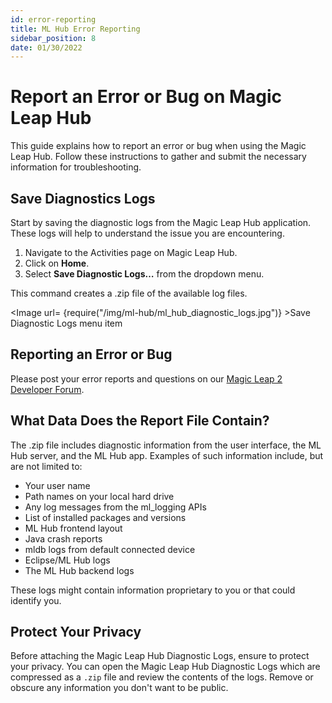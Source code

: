 ```yaml
---
id: error-reporting
title: ML Hub Error Reporting
sidebar_position: 8
date: 01/30/2022
---
```


# Report an Error or Bug on Magic Leap Hub

This guide explains how to report an error or bug when using the Magic Leap Hub. Follow these instructions to gather and submit the necessary information for troubleshooting.

## Save Diagnostics Logs

Start by saving the diagnostic logs from the Magic Leap Hub application. These logs will help to understand the issue you are encountering.

1. Navigate to the Activities page on Magic Leap Hub.
2. Click on **Home**.
3. Select **Save Diagnostic Logs…** from the dropdown menu.

This command creates a .zip file of the available log files.

<Image url= {require("/img/ml-hub/ml_hub_diagnostic_logs.jpg")} >Save Diagnostic Logs menu item</Image>

## Reporting an Error or Bug

Please post your error reports and questions on our [Magic Leap 2 Developer Forum](https://forum.magicleap.cloud/).

## What Data Does the Report File Contain?

The .zip file includes diagnostic information from the user interface, the ML Hub server, and the ML Hub app. Examples of such information include, but are not limited to:

- Your user name
- Path names on your local hard drive
- Any log messages from the ml_logging APIs
- List of installed packages and versions
- ML Hub frontend layout
- Java crash reports
- mldb logs from default connected device
- Eclipse/ML Hub logs
- The ML Hub backend logs

These logs might contain information proprietary to you or that could identify you.

## Protect Your Privacy

Before attaching the Magic Leap Hub Diagnostic Logs, ensure to protect your privacy. You can open the Magic Leap Hub Diagnostic Logs which are compressed as a `.zip` file and review the contents of the logs. Remove or obscure any information you don't want to be public.
